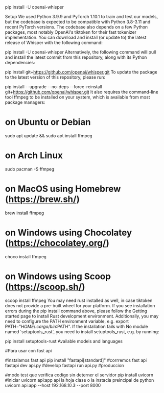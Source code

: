 pip install -U openai-whisper

Setup
We used Python 3.9.9 and PyTorch 1.10.1 to train and test our models, but the codebase is expected to be compatible with Python 3.8-3.11 and recent PyTorch versions. The codebase also depends on a few Python packages, most notably OpenAI's tiktoken for their fast tokenizer implementation. You can download and install (or update to) the latest release of Whisper with the following command:

pip install -U openai-whisper
Alternatively, the following command will pull and install the latest commit from this repository, along with its Python dependencies:

pip install git+https://github.com/openai/whisper.git 
To update the package to the latest version of this repository, please run:

pip install --upgrade --no-deps --force-reinstall git+https://github.com/openai/whisper.git
It also requires the command-line tool ffmpeg to be installed on your system, which is available from most package managers:

# on Ubuntu or Debian
sudo apt update && sudo apt install ffmpeg

# on Arch Linux
sudo pacman -S ffmpeg

# on MacOS using Homebrew (https://brew.sh/)
brew install ffmpeg

# on Windows using Chocolatey (https://chocolatey.org/)
choco install ffmpeg

# on Windows using Scoop (https://scoop.sh/)
scoop install ffmpeg
You may need rust installed as well, in case tiktoken does not provide a pre-built wheel for your platform. If you see installation errors during the pip install command above, please follow the Getting started page to install Rust development environment. Additionally, you may need to configure the PATH environment variable, e.g. export PATH="$HOME/.cargo/bin:$PATH". If the installation fails with No module named 'setuptools_rust', you need to install setuptools_rust, e.g. by running:

pip install setuptools-rust
Available models and languages

#Para usar con fast api

#instalamos fast api
pip install "fastapi[standard]"
#corrremos fast api
fastapi dev api.py #develop
fastapi run api.py #produccion

#modo test que verifica codigo sin deterner el servidor
pip install uvicorn
#iniciar
uvicorn api:app
api la hoja clase o la instacia preincipal de python 
uvicorn api:app --host 192.168.10.3 --port 8000